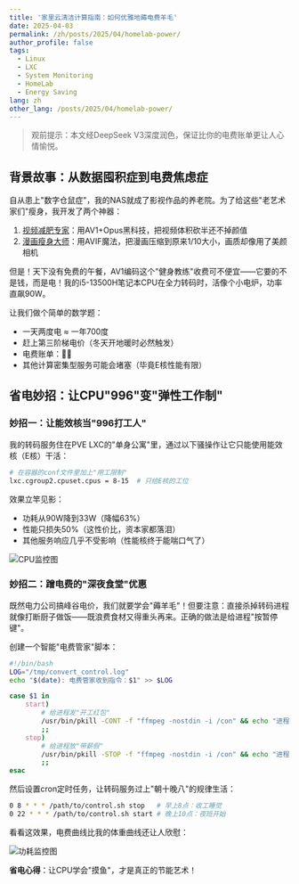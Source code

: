 ```yaml
---
title: '家里云清洁计算指南：如何优雅地薅电费羊毛'
date: 2025-04-03
permalink: /zh/posts/2025/04/homelab-power/
author_profile: false
tags:
  - Linux
  - LXC
  - System Monitoring
  - HomeLab
  - Energy Saving
lang: zh
other_lang: /posts/2025/04/homelab-power/
---
```


> 观前提示：本文经DeepSeek V3深度润色，保证比你的电费账单更让人心情愉悦。

## 背景故事：从数据囤积症到电费焦虑症

自从患上"数字仓鼠症"，我的NAS就成了影视作品的养老院。为了给这些"老艺术家们"瘦身，我开发了两个神器：
1. [视频减肥专家](https://github.com/t0saki/video-converter)：用AV1+Opus黑科技，把视频体积砍半还不掉颜值
2. [漫画瘦身大师](https://github.com/t0saki/manga_cbz_creator)：用AVIF魔法，把漫画压缩到原来1/10大小，画质却像用了美颜相机

但是！天下没有免费的午餐，AV1编码这个"健身教练"收费可不便宜——它要的不是钱，而是电！我的i5-13500H笔记本CPU在全力转码时，活像个小电炉，功率直飙90W。

让我们做个简单的数学题：
- 一天两度电 ≈ 一年700度
- 赶上第三阶梯电价（冬天开地暖时必然触发）
- 电费账单：🤯💸
- 其他计算密集型服务可能会堵塞（毕竟E核性能有限）

## 省电妙招：让CPU"996"变"弹性工作制"

### 妙招一：让能效核当"996打工人"

我的转码服务住在PVE LXC的"单身公寓"里，通过以下骚操作让它只能使用能效核（E核）干活：

```bash
# 在容器的conf文件里加上"用工限制"
lxc.cgroup2.cpuset.cpus = 8-15  # 只给E核的工位
```

效果立竿见影：
- 功耗从90W降到33W（降幅63%）
- 性能只损失50%（这性价比，资本家都落泪）
- 其他服务响应几乎不受影响（性能核终于能喘口气了）

![CPU监控图](https://i.tsk.im/file/4c18ICLH.jpg)

### 妙招二：蹭电费的"深夜食堂"优惠

既然电力公司搞峰谷电价，我们就要学会"薅羊毛"！但要注意：直接杀掉转码进程就像打断厨子做饭——既浪费食材又得重头再来。正确的做法是给进程"按暂停键"。

创建一个智能"电费管家"脚本：

```bash
#!/bin/bash
LOG="/tmp/convert_control.log"
echo "$(date): 电费管家收到指令：$1" >> $LOG

case $1 in
    start)
        # 给进程发"开工红包"
        /usr/bin/pkill -CONT -f "ffmpeg -nostdin -i /con" && echo "进程继续搬砖" >> $LOG || echo "叫醒服务失败" >> $LOG
        ;;
    stop)
        # 给进程放"带薪假"
        /usr/bin/pkill -STOP -f "ffmpeg -nostdin -i /con" && echo "进程进入省电模式" >> $LOG || echo "放假通知发送失败" >> $LOG
        ;;
esac
```

然后设置cron定时任务，让转码服务过上"朝十晚八"的规律生活：

```bash
0 8 * * * /path/to/control.sh stop   # 早上8点：收工睡觉
0 22 * * * /path/to/control.sh start # 晚上10点：夜班开始
```

看看这效果，电费曲线比我的体重曲线还让人欣慰：

![功耗监控图](https://i.tsk.im/file/bkjbaXKb.jpg)

**省电心得**：让CPU学会"摸鱼"，才是真正的节能艺术！